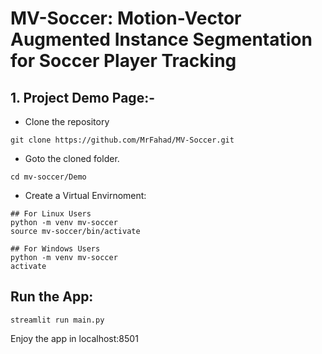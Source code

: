 # MV-Soccer: Motion-Vector Augmented Instance Segmentation for Soccer Player Tracking

## 1. Project Demo Page:-

- Clone the repository
```
git clone https://github.com/MrFahad/MV-Soccer.git
```
- Goto the cloned folder.
```
cd mv-soccer/Demo
```
- Create a Virtual Envirnoment:
```
## For Linux Users
python -m venv mv-soccer
source mv-soccer/bin/activate

## For Windows Users
python -m venv mv-soccer
activate
```
## Run the App:
``` 
streamlit run main.py
```
Enjoy the app in localhost:8501
